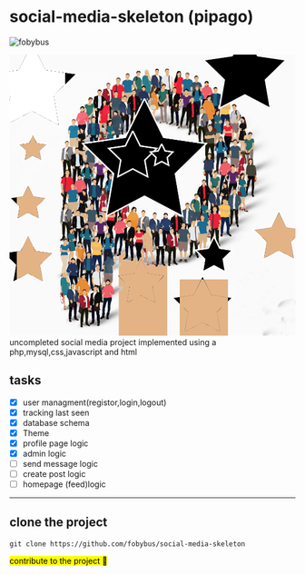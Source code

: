 # social-media-skeleton (**pipago**)
<p align="left"> <img src="https://komarev.com/ghpvc/?username=fobybussocialmedia&label=view%20count%20since%201.0.5&color=0e75b6&style=flat" alt="fobybus" /> </p>


![pipago logo](image/peepa.png)
uncompleted social media project implemented using a php,mysql,css,javascript and html
## tasks 
- [x] user managment(registor,login,logout)
- [x] tracking last seen
- [x] database schema
- [x] Theme
- [x] profile page logic
- [x] admin logic
- [ ] send message logic
- [ ] create post logic
- [ ] homepage (feed)logic 
*****************
## clone the project 
```
git clone https://github.com/fobybus/social-media-skeleton
```
<mark>contribute to the project 🙏</mark>
